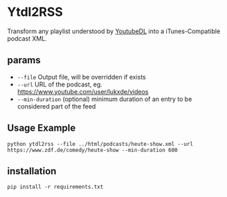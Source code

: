 # Ytdl2RSS

Transform any playlist understood by [YoutubeDL](https://github.com/rg3/youtube-dl) into a
iTunes-Compatible podcast XML.

## params
* `--file` Output file, will be overridden if exists
* `--url` URL of the podcast, eg. https://www.youtube.com/user/lukxde/videos
* `--min-duration` (optional) minimum duration of an entry to be considered part of the feed 

## Usage Example
```
python ytdl2rss --file ../html/podcasts/heute-show.xml --url https://www.zdf.de/comedy/heute-show --min-duration 600
```

## installation
```
pip install -r requirements.txt
``` 